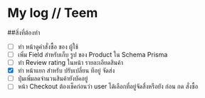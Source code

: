# My log // Teem
##สิ่งที่ต้องทำ
 - [ ] ทำ หน้าดูคำสั่งซื้อ ของ ผู้ใช้
 - [ ] เพิ่ม Field สำหรับเก็บ รูป ของ Product ใน Schema Prisma
 - [ ] ทำ Review rating ในหน้า รายละเอียดสินค้า
 - [x] ทำ หน้าแยก สำหรับ ปรับเปลี่ยน ทีอยู่ จัดส่ง
 - [ ] ปุ่มเพิ่มลดจำนวนสินค้ายังบัคอยู่
 - [ ] หน้า Checkout ต้องเช็คก่อนว่า user ได้เลือกที่อยู่จัดสี่งหรือยัง ก่อน กด สั่งซื้อ
